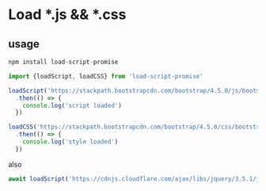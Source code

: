 # Load *.js && *.css

## usage

```javascript
npm install load-script-promise
```

```javascript
import {loadScript, loadCSS} from 'load-script-promise'

loadScript('https://stackpath.bootstrapcdn.com/bootstrap/4.5.0/js/bootstrap.min.js')
  .then(() => {
    console.log('script loaded')
  })

loadCSS('https://stackpath.bootstrapcdn.com/bootstrap/4.5.0/css/bootstrap.min.css')
  .then(() => {
    console.log('style loaded')
  })
```
also
```javascript
await loadScript('https://cdnjs.cloudflare.com/ajax/libs/jquery/3.5.1/jquery.js')
```
